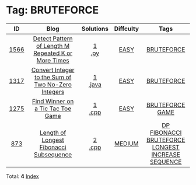 
# Tag: BRUTEFORCE
| ID | Blog | Solutions | Diffculty | Tags |
|:----:|:----:|:-------:|:----:|:----:|
| [1566](https://leetcode.com/problems/detect-pattern-of-length-m-repeated-k-or-more-times/) | [Detect Pattern of Length M Repeated K or More Times](https://helloacm.com/algorithms-to-detect-pattern-of-length-m-repeated-k-or-more-times-in-a-string/) | [1](https://github.com/DoctorLai/ACM/tree/master/leetcode/1566.%20Detect%20Pattern%20of%20Length%20M%20Repeated%20K%20or%20More%20Times)<br/>[.py](https://github.com/DoctorLai/ACM/blob/master/leetcode/.py.md)<BR/> | [EASY](https://github.com/DoctorLai/ACM/blob/master/leetcode/EASY.md) | [BRUTEFORCE](https://github.com/DoctorLai/ACM/blob/master/leetcode/BRUTEFORCE.md)<BR/> |
| [1317](https://leetcode.com/problems/convert-integer-to-the-sum-of-two-no-zero-integers/) | [Convert Integer to the Sum of Two No-Zero Integers](https://helloacm.com/how-to-convert-integer-to-the-sum-of-two-no-zero-integers/) | [1](https://github.com/DoctorLai/ACM/tree/master/leetcode/1317.%20Convert%20Integer%20to%20the%20Sum%20of%20Two%20No-Zero%20Integers)<br/>[.java](https://github.com/DoctorLai/ACM/blob/master/leetcode/.java.md)<BR/> | [EASY](https://github.com/DoctorLai/ACM/blob/master/leetcode/EASY.md) | [BRUTEFORCE](https://github.com/DoctorLai/ACM/blob/master/leetcode/BRUTEFORCE.md)<BR/> |
| [1275](https://leetcode.com/problems/find-winner-on-a-tic-tac-toe-game/) | [Find Winner on a Tic Tac Toe Game](https://helloacm.com/algorithm-to-find-the-winner-on-a-tic-tac-toe-game/) | [1](https://github.com/DoctorLai/ACM/tree/master/leetcode/1275.%20Find%20Winner%20on%20a%20Tic%20Tac%20Toe%20Game)<br/>[.cpp](https://github.com/DoctorLai/ACM/blob/master/leetcode/.cpp.md)<BR/> | [EASY](https://github.com/DoctorLai/ACM/blob/master/leetcode/EASY.md) | [BRUTEFORCE](https://github.com/DoctorLai/ACM/blob/master/leetcode/BRUTEFORCE.md)<BR/>[GAME](https://github.com/DoctorLai/ACM/blob/master/leetcode/GAME.md)<BR/> |
| [873](https://leetcode.com/problems/length-of-longest-fibonacci-subsequence/) | [Length of Longest Fibonacci Subsequence](https://helloacm.com/how-to-find-the-length-of-longest-fibonacci-subsequence-using-bruteforce-or-dynamic-programming-algorithm/) | [2](https://github.com/DoctorLai/ACM/tree/master/leetcode/873.%20Length%20of%20Longest%20Fibonacci%20Subsequence)<br/>[.cpp](https://github.com/DoctorLai/ACM/blob/master/leetcode/.cpp.md)<BR/> | [MEDIUM](https://github.com/DoctorLai/ACM/blob/master/leetcode/MEDIUM.md) | [DP](https://github.com/DoctorLai/ACM/blob/master/leetcode/DP.md)<BR/>[FIBONACCI](https://github.com/DoctorLai/ACM/blob/master/leetcode/FIBONACCI.md)<BR/>[BRUTEFORCE](https://github.com/DoctorLai/ACM/blob/master/leetcode/BRUTEFORCE.md)<BR/>[LONGEST INCREASE SEQUENCE](https://github.com/DoctorLai/ACM/blob/master/leetcode/LONGEST%20INCREASE%20SEQUENCE.md)<BR/> |

Total: **4**
[Index](https://github.com/DoctorLai/ACM/blob/master/leetcode/README.md)